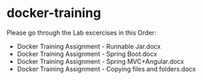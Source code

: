# docker-training

Please go through the Lab excercises in this Order:
 - Docker Training Assignment - Runnable Jar.docx
 - Docker Training Assignment - Spring Boot.docx
 - Docker Training Assignment - Spring MVC+Angular.docx	
 - Docker Training Assignment - Copying files and folders.docx	

